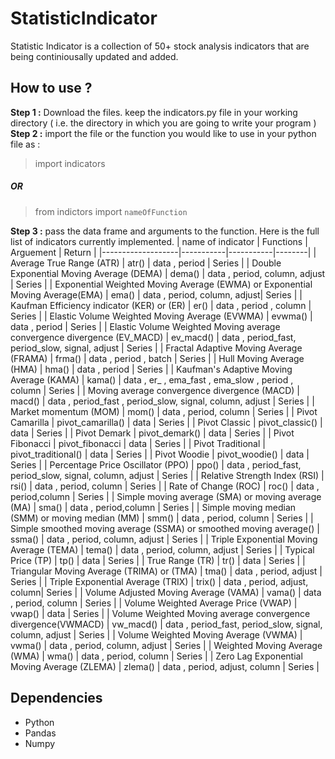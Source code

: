 # StatisticIndicator
 
Statistic Indicator is a collection of 50+ stock analysis indicators that are being continiousally updated and added.

## How to use ?

**Step 1 :** Download the files. keep the indicators.py file in your working directory ( i.e. the directory in which you are going to write your program ) </br>
**Step 2 :** import the file or the function you would like to use in your python file as :
>import indicators
##### OR
>from indictors import `nameOfFunction`

**Step 3 :** pass the data frame and arguments to the function. Here is the full list of indicators currently implemented.
| name of indicator | Functions | Arguement | Return |
|-------------------|-----------|-----------|--------|
| Average True Range (ATR) | atr() | data , period | Series |
| Double Exponential Moving Average (DEMA) | dema() | data , period, column, adjust | Series |
| Exponential Weighted Moving Average (EWMA) or Exponential Moving Average(EMA) | ema() | data , period, column, adjust| Series |
| Kaufman Efficiency indicator (KER) or (ER) | er() | data , period , column | Series |
| Elastic Volume Weighted Moving Average (EVWMA) | evwma() | data , period | Series |
| Elastic Volume Weighted Moving average convergence divergence (EV_MACD) | ev_macd() | data , period_fast, period_slow, signal, adjust | Series |
| Fractal Adaptive Moving Average (FRAMA) | frma() | data , period , batch | Series |
| Hull Moving Average (HMA) | hma() | data , period | Series |
| Kaufman's Adaptive Moving Average (KAMA) | kama() | data , er_ , ema_fast , ema_slow , period , column | Series |
| Moving average convergence divergence (MACD) | macd() | data , period_fast , period_slow, signal, column, adjust | Series |
| Market momentum (MOM) | mom() | data , period, column | Series |
| Pivot Camarilla |  pivot_camarilla() | data | Series |
| Pivot Classic | pivot_classic() | data | Series |
| Pivot Demark | pivot_demark() | data | Series |
| Pivot Fibonacci | pivot_fibonacci | data | Series |
| Pivot Traditional | pivot_traditional() | data | Series |
| Pivot Woodie | pivot_woodie() | data | Series |
| Percentage Price Oscillator (PPO) | ppo() | data , period_fast, period_slow, signal, column, adjust | Series |
| Relative Strength Index (RSI) | rsi() | data , period, column | Series |
| Rate of Change (ROC) | roc() | data , period,column | Series |
| Simple moving average (SMA) or moving average (MA) | sma() | data , period,column | Series |
| Simple moving median (SMM) or moving median (MM) | smm() | data , period, column | Series |
| Simple smoothed moving average (SSMA) or smoothed moving average() | ssma() | data , period, column, adjust | Series |
| Triple Exponential Moving Average (TEMA) | tema() | data , period, column, adjust | Series |
| Typical Price (TP) | tp() | data | Series |
| True Range (TR) | tr() | data | Series |
| Triangular Moving Average (TRIMA) or (TMA) | tma() | data , period, adjust | Series |
| Triple Exponential Average (TRIX) | trix() | data , period, adjust, column| Series |
| Volume Adjusted Moving Average (VAMA) | vama() | data , period, column | Series |
| Volume Weighted Average Price (VWAP) | vwap() | data | Series |
| Volume Weighted Moving average convergence divergence(VWMACD) | vw_macd() | data , period_fast, period_slow, signal, column, adjust | Series |
| Volume Weighted Moving Average (VWMA) | vwma() | data , period, column, adjust | Series |
| Weighted Moving Average (WMA) | wma() | data , period, column | Series |
| Zero Lag Exponential Moving Average (ZLEMA) | zlema() | data , period, adjust, column | Series |

## Dependencies
* Python
* Pandas
* Numpy
